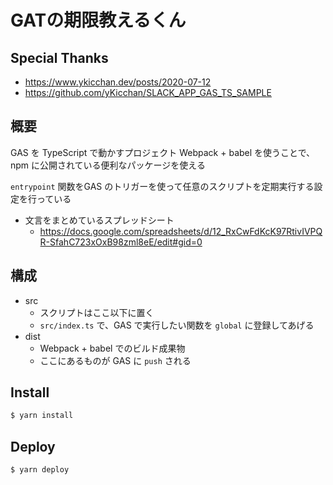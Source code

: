 # GATの期限教えるくん

## Special Thanks

- https://www.ykicchan.dev/posts/2020-07-12
- https://github.com/yKicchan/SLACK_APP_GAS_TS_SAMPLE

## 概要

GAS を TypeScript で動かすプロジェクト
Webpack + babel を使うことで、 npm に公開されている便利なパッケージを使える

`entrypoint` 関数をGAS のトリガーを使って任意のスクリプトを定期実行する設定を行っている

- 文言をまとめているスプレッドシート
  - https://docs.google.com/spreadsheets/d/12_RxCwFdKcK97RtivIVPQR-SfahC723xOxB98zml8eE/edit#gid=0

## 構成

- src
  - スクリプトはここ以下に置く
  - `src/index.ts` で、GAS で実行したい関数を `global` に登録してあげる
- dist
  - Webpack + babel でのビルド成果物
  - ここにあるものが GAS に `push` される

## Install

```bash
$ yarn install
```

## Deploy

```bash
$ yarn deploy
```
